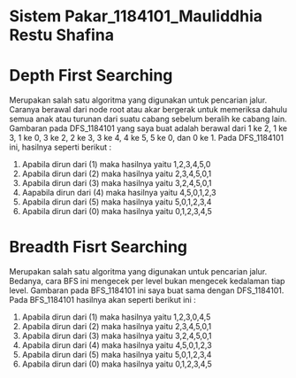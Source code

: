 # Sistem Pakar_1184101_Mauliddhia Restu Shafina

# Depth First Searching
Merupakan salah satu algoritma yang digunakan untuk pencarian jalur. Caranya berawal dari node root atau akar 
bergerak untuk memeriksa dahulu semua anak atau turunan dari suatu cabang sebelum beralih ke cabang lain. Gambaran 
pada DFS_1184101 yang saya buat adalah berawal dari 1 ke 2, 1 ke 3, 1 ke 0, 3 ke 2, 2 ke 3, 3 ke 4, 4 ke 5, 5 ke 0, dan 0 ke 1.
Pada DFS_1184101 ini, hasilnya seperti berikut :
1. Apabila dirun dari (1) maka hasilnya yaitu 1,2,3,4,5,0
2. Apabila dirun dari (2) maka hasilnya yaitu 2,3,4,5,0,1
3. Apabila dirun dari (3) maka hasilnya yaitu 3,2,4,5,0,1
4. Aapabila dirun dari (4) maka hasilnya yaitu 4,5,0,1,2,3
5. Apabila dirun dari (5) maka hasilnya yaitu 5,0,1,2,3,4
6. Apabila dirun dari (0) maka hasilnya yaitu 0,1,2,3,4,5

# Breadth Fisrt Searching
Merupakan salah satu algoritma yang digunakan untuk pencarian jalur. Bedanya, cara BFS ini mengecek per level bukan 
mengecek kedalaman tiap level. Gambaran pada BFS_1184101 ini saya buat sama dengan DFS_1184101. Pada BFS_1184101 hasilnya
akan seperti berikut ini :
1. Apabila dirun dari (1) maka hasilnya yaitu 1,2,3,0,4,5
2. Apabila dirun dari (2) maka hasilnya yaitu 2,3,4,5,0,1
3. Apabila dirun dari (3) maka hasilnya yaitu 3,2,4,5,0,1
4. Apabila dirun dari (4) maka hasilnya yaitu 4,5,0,1,2,3
5. Apabila dirun dari (5) maka hasilnya yaitu 5,0,1,2,3,4
6. Apabila dirun dari (0) maka hasilnya yaitu 0,1,2,3,4,5
